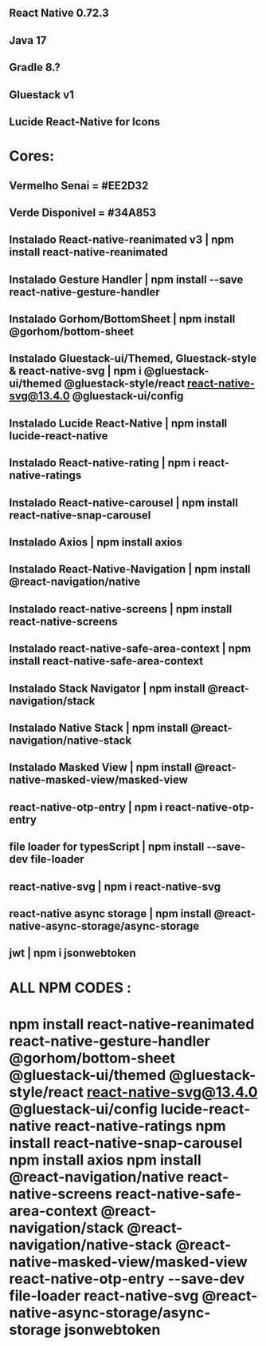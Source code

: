 ## React Native 0.72.3
## Java 17
## Gradle 8.?
## Gluestack v1
## Lucide React-Native for Icons


# Cores:
## Vermelho Senai = #EE2D32
## Verde Disponivel = #34A853


## Instalado React-native-reanimated v3 | npm install react-native-reanimated
## Instalado Gesture Handler | npm install --save react-native-gesture-handler
## Instalado Gorhom/BottomSheet | npm install @gorhom/bottom-sheet

## Instalado Gluestack-ui/Themed, Gluestack-style & react-native-svg | npm i @gluestack-ui/themed @gluestack-style/react react-native-svg@13.4.0 @gluestack-ui/config
## Instalado Lucide React-Native | npm install lucide-react-native
## Instalado React-native-rating | npm i react-native-ratings

## Instalado React-native-carousel | npm install react-native-snap-carousel
## Instalado Axios | npm install axios
## Instalado React-Native-Navigation | npm install @react-navigation/native

## Instalado react-native-screens | npm install react-native-screens
## Instalado react-native-safe-area-context | npm install react-native-safe-area-context
## Instalado Stack Navigator | npm install @react-navigation/stack

## Instalado Native Stack | npm install @react-navigation/native-stack
## Instalado Masked View | npm install @react-native-masked-view/masked-view

## react-native-otp-entry | npm i react-native-otp-entry
## file loader for typesScript | npm install --save-dev file-loader
## react-native-svg | npm i react-native-svg
## react-native async storage | npm install @react-native-async-storage/async-storage
## jwt | npm i jsonwebtoken



# ALL NPM CODES : 
# npm install react-native-reanimated react-native-gesture-handler @gorhom/bottom-sheet @gluestack-ui/themed @gluestack-style/react react-native-svg@13.4.0 @gluestack-ui/config lucide-react-native react-native-ratings npm install react-native-snap-carousel npm install axios npm install @react-navigation/native react-native-screens react-native-safe-area-context @react-navigation/stack @react-navigation/native-stack @react-native-masked-view/masked-view react-native-otp-entry --save-dev file-loader react-native-svg @react-native-async-storage/async-storage jsonwebtoken